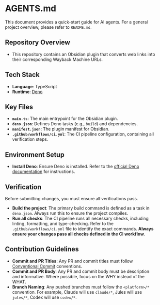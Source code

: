 # AGENTS.md

This document provides a quick-start guide for AI agents. For a general project
overview, please refer to `README.md`.

## Repository Overview

- This repository contains an Obsidian plugin that converts web links into their
  corresponding Wayback Machine URLs.

## Tech Stack

- **Language**: TypeScript
- **Runtime**: [Deno](https://deno.com/)

## Key Files

- **`main.ts`**: The main entrypoint for the Obsidian plugin.
- **`deno.json`**: Defines Deno tasks (e.g., `build`) and dependencies.
- **`manifest.json`**: The plugin manifest for Obsidian.
- **`.github/workflows/ci.yml`**: The CI pipeline configuration, containing all
  verification steps.

## Environment Setup

- **Install Deno**: Ensure Deno is installed. Refer to the
  [official Deno documentation](https://deno.com/manual/getting_started/installation)
  for instructions.

## Verification

Before submitting changes, you must ensure all verifications pass.

- **Build the project**: The primary build command is defined as a task in
  `deno.json`. Always run this to ensure the project compiles.
- **Run all checks**: The CI pipeline runs all necessary checks, including
  linting, formatting, and type-checking. Refer to the
  `.github/workflows/ci.yml` file to identify the exact commands. **Always
  ensure your changes pass all checks defined in the CI workflow.**

## Contribution Guidelines

- **Commit and PR Titles**: Any PR and commit titles must follow
  [Conventional Commit](https://www.conventionalcommits.org/en/v1.0.0/)
  conventions.
- **Commit and PR Body**: Any PR and commit body must be description and
  informative. Where possible, focus on the WHY instead of the WHAT.
- **Branch Naming**: Any pushed branches must follow the `<platform>/*`
  convention. For example, Claude will use `claude/*`, Jules will use `jules/*`,
  Codex will use `codex/*`.
